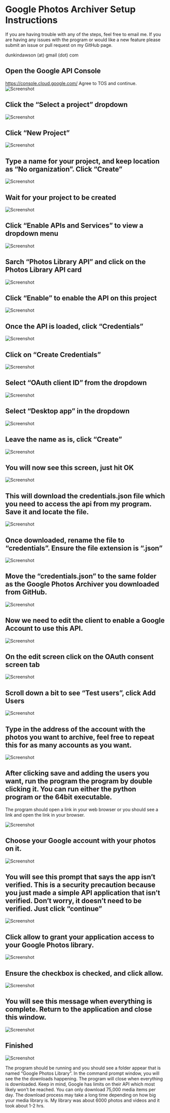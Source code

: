 # Google Photos Archiver Setup Instructions
If you are having trouble with any of the steps, feel free to email me.
If you are having any issues with the program or would like a new feature please submit an issue or pull request on my GitHub page.

dunkindawson (at) gmail (dot) com

## Open the Google API Console
https://console.cloud.google.com/ Agree to TOS and continue.
![Screenshot](Instructions/1.jpg)

## Click the “Select a project” dropdown
![Screenshot](Instructions/2.jpg)

## Click “New Project”
![Screenshot](Instructions/3.jpg)

## Type a name for your project, and keep location as “No organization”. Click “Create”
![Screenshot](Instructions/4.jpg)

## Wait for your project to be created 
![Screenshot](Instructions/5.jpg)

## Click “Enable APIs and Services” to view a dropdown menu
![Screenshot](Instructions/6.jpg)

## Sarch “Photos Library API” and click on the Photos Library API card
![Screenshot](Instructions/7.jpg)

## Click “Enable” to enable the API on this project
![Screenshot](Instructions/8.jpg)

## Once the API is loaded, click “Credentials”
![Screenshot](Instructions/9.jpg)

## Click on “Create Credentials”
![Screenshot](Instructions/10.jpg)

## Select “OAuth client ID” from the dropdown
![Screenshot](Instructions/11.jpg)

## Select “Desktop app” in the dropdown
![Screenshot](Instructions/12.jpg)

## Leave the name as is, click “Create”
![Screenshot](Instructions/13.jpg)

## You will now see this screen, just hit OK
![Screenshot](Instructions/14.jpg)

## This will download the credentials.json file which you need to access the api from my program. Save it and locate the file.
![Screenshot](Instructions/15.jpg)

## Once downloaded, rename the file to “credentials”. Ensure the file extension is “.json”
![Screenshot](Instructions/16.jpg)

## Move the “credentials.json” to the same folder as the Google Photos Archiver you downloaded from GitHub.
![Screenshot](Instructions/17.jpg)

## Now we need to edit the client to enable a Google Account to use this API.
![Screenshot](Instructions/18.jpg)

## On the edit screen click on the OAuth consent screen tab
![Screenshot](Instructions/19.jpg)

## Scroll down a bit to see “Test users”, click Add Users
![Screenshot](Instructions/20.jpg)

## Type in the address of the account with the photos you want to archive, feel free to repeat this for as many accounts as you want.
![Screenshot](Instructions/21.jpg)

## After clicking save and adding the users you want, run the program the program by double clicking it. You can run either the python program or the 64bit executable.
The program should open a link in your web browser or you should see a link and open the link in your browser.

![Screenshot](Instructions/22.jpg)

## Choose your Google account with your photos on it.
![Screenshot](Instructions/23.jpg)

## You will see this prompt that says the app isn’t verified. This is a security precaution because you just made a simple API application that isn’t verified. Don’t worry, it doesn’t need to be verified. Just click “continue”
![Screenshot](Instructions/24.jpg)

## Click allow to grant your application access to your Google Photos library.
![Screenshot](Instructions/25.jpg)

## Ensure the checkbox is checked, and click allow.
![Screenshot](Instructions/26.jpg)

## You will see this message when everything is complete. Return to the application and close this window.
![Screenshot](Instructions/27.jpg)

## Finished
![Screenshot](Instructions/28.jpg)

The program should be running and you should see a folder appear that is named “Google Photos Library”. In the command prompt window, you will see the the downloads happening. The program will close when everything is downloaded. Keep in mind, Google has limits on their API which most likely won’t be reached. You can only download 75,000 media items per day. The download process may take a long time depending on how big your media library is. My library was about 6000 photos and videos and it took about 1-2 hrs.
